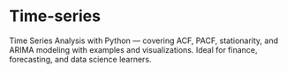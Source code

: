 # Time-series
Time Series Analysis with Python — covering ACF, PACF, stationarity, and ARIMA modeling with examples and visualizations. Ideal for finance, forecasting, and data science learners.
